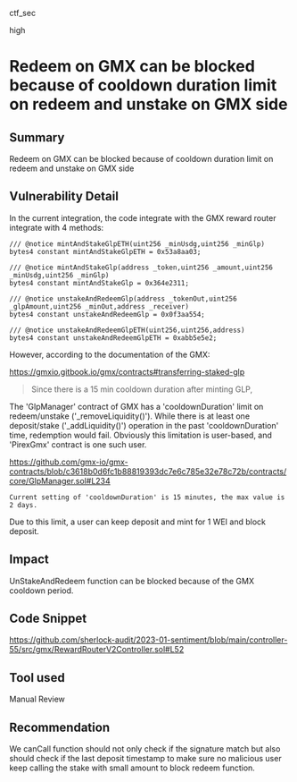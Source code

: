 ctf_sec

high

# Redeem on GMX can be blocked because of cooldown duration limit on redeem and unstake on GMX side

## Summary

Redeem on GMX can be blocked because of cooldown duration limit on redeem and unstake on GMX side

## Vulnerability Detail

In the current integration, the code integrate with the GMX reward router integrate with 4 methods:

```solidity
/// @notice mintAndStakeGlpETH(uint256 _minUsdg,uint256 _minGlp)
bytes4 constant mintAndStakeGlpETH = 0x53a8aa03;

/// @notice mintAndStakeGlp(address _token,uint256 _amount,uint256 _minUsdg,uint256 _minGlp)
bytes4 constant mintAndStakeGlp = 0x364e2311;

/// @notice unstakeAndRedeemGlp(address _tokenOut,uint256 _glpAmount,uint256 _minOut,address _receiver)
bytes4 constant unstakeAndRedeemGlp = 0x0f3aa554;

/// @notice unstakeAndRedeemGlpETH(uint256,uint256,address)
bytes4 constant unstakeAndRedeemGlpETH = 0xabb5e5e2;
```

However, according to the documentation of the GMX:

https://gmxio.gitbook.io/gmx/contracts#transferring-staked-glp

> Since there is a 15 min cooldown duration after minting GLP,

The 'GlpManager' contract of GMX has a 'cooldownDuration' limit on redeem/unstake ('_removeLiquidity()'). While there is at least one deposit/stake ('_addLiquidity()') operation in the past 'cooldownDuration' time, redemption would fail. Obviously this limitation is user-based, and 'PirexGmx' contract is one such user.

https://github.com/gmx-io/gmx-contracts/blob/c3618b0d6fc1b88819393dc7e6c785e32e78c72b/contracts/core/GlpManager.sol#L234

```solidity
Current setting of 'cooldownDuration' is 15 minutes, the max value is 2 days.
```

Due to this limit, a user can keep deposit and mint for 1 WEI and block deposit.

## Impact

UnStakeAndRedeem function can be blocked because of the GMX cooldown period.

## Code Snippet

https://github.com/sherlock-audit/2023-01-sentiment/blob/main/controller-55/src/gmx/RewardRouterV2Controller.sol#L52

## Tool used

Manual Review

## Recommendation

We canCall function should not only check if the signature match but also should check if the last deposit timestamp to make sure no malicious user keep calling the stake with small amount to block redeem function.

